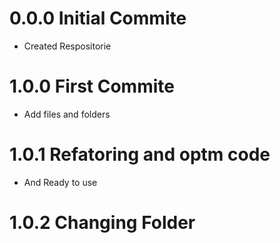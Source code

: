 # 0.0.0 Initial Commite
- Created Respositorie
# 1.0.0 First Commite
- Add files and folders
# 1.0.1 Refatoring and optm code
- And Ready to use
# 1.0.2 Changing Folder